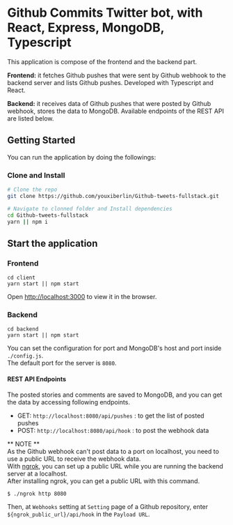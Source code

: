 # Github Commits Twitter bot, with React, Express, MongoDB, Typescript

This application is compose of the frontend and the backend part.  

**Frontend:** it fetches Github pushes that were sent by Github webhook to the backend server and lists Github pushes. Developed with Typescript and React.  

**Backend:** it receives data of Github pushes that were posted by Github webhook, stores the data to MongoDB. Available endpoints of the REST API are listed below.

## Getting Started

You can run the application by doing the followings:
### Clone and Install

```bash
# Clone the repo
git clone https://github.com/youxiberlin/Github-tweets-fullstack.git

# Navigate to clonned folder and Install dependencies
cd Github-tweets-fullstack
yarn || npm i

```

## Start the application

### Frontend
```
cd client
yarn start || npm start
```
Open [http://localhost:3000](http://localhost:3000) to view it in the browser.

### Backend
```
cd backend
yarn start || npm start
```

You can set the configuration for port and MongoDB's host and port inside `./config.js`.  
The default port for the server is `8080`.


#### REST API Endpoints
The posted stories and comments are saved to MongoDB, and you can get the data by accessing following endpoints.

- GET: `http://localhost:8080/api/pushes` : to get the list of posted pushes
- POST: `http://localhost:8080/api/hook` : to post the webhook data

** NOTE **  
As the Github webhook can't post data to a port on localhost, you need to use a public URL to receive the webhook data.  
With [ngrok](https://ngrok.com/), you can set up a public URL while you are running the backend server at a localhost.  
After installing ngrok, you can get a public URL with this command.
```
$ ./ngrok http 8080
```
Then, at `Webhooks` setting at `Setting` page of a Github repository, enter `${ngrok_public_url}/api/hook` in the `Payload URL`.
